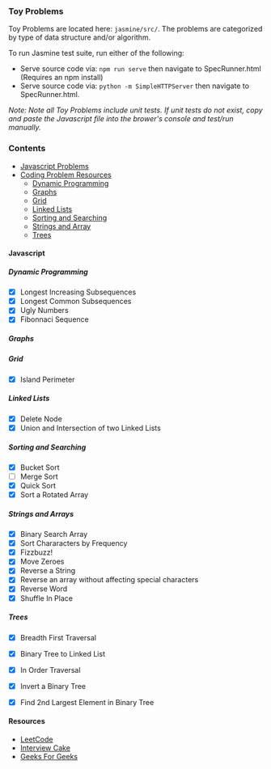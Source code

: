 ### Toy Problems

Toy Problems are located here: `jasmine/src/`. The problems are categorized by type of data structure and/or algorithm.

To run Jasmine test suite, run either of the following:
* Serve source code via: `npm run serve` then navigate to SpecRunner.html (Requires an npm install)
* Serve source code via: `python -m SimpleHTTPServer` then navigate to SpecRunner.html.

_Note: Note all Toy Problems include unit tests. If unit tests do not exist, copy and paste the
Javascript file into the brower's console and test/run manually._

### Contents
- [Javascript Problems](#javascript)
- [Coding Problem Resources](#resources)
  - [Dynamic Programming](#dynamic-programming)
  - [Graphs](#graphs)
  - [Grid](#grid)
  - [Linked Lists](#linked-lists)
  - [Sorting and Searching](#sorting-and-searching)
  - [Strings and Array](#strings-and-arrays)
  - [Trees](#trees)

#### Javascript

##### Dynamic Programming
- [X] Longest Increasing Subsequences
- [X] Longest Common Subsequences
- [X] Ugly Numbers
- [X] Fibonnaci Sequence

##### Graphs

##### Grid
- [X] Island Perimeter

##### Linked Lists
- [X] Delete Node
- [X] Union and Intersection of two Linked Lists

##### Sorting and Searching
- [X] Bucket Sort
- [ ] Merge Sort
- [X] Quick Sort
- [X] Sort a Rotated Array

##### Strings and Arrays
- [X] Binary Search Array
- [X] Sort Chararacters by Frequency
- [X] Fizzbuzz!
- [X] Move Zeroes
- [X] Reverse a String
- [X] Reverse an array without affecting special characters
- [X] Reverse Word
- [X] Shuffle In Place

##### Trees
- [X] Breadth First Traversal
- [X] Binary Tree to Linked List
- [X] In Order Traversal
- [X] Invert a Binary Tree
- [X] Find 2nd Largest Element in Binary Tree


#### Resources
- [LeetCode](https://leetcode.com/)
- [Interview Cake](https://interviewcake.com)
- [Geeks For Geeks](http://www.geeksforgeeks.org/top-algorithms-and-data-structures-for-competitive-programming/)

